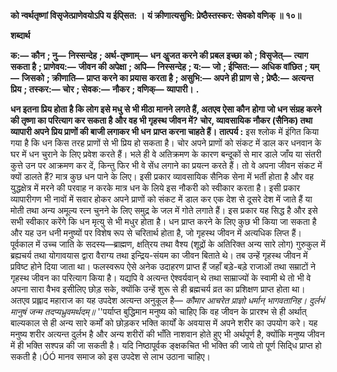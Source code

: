 **को न्वर्थतृष्णां विसृजेत्प्राणेवयोऽपि य ईपि्सत: ।** **यं क्रीणात्यसुभि: प्रेष्ठैस्तस्कर: सेवको वणिक् ॥ १०॥** 

**शब्दार्थ** 

**क:—** **कौन** **; नु—** **निस्सन्देह** **; अर्थ-तृष्णाम्—** **धन अॢजत करने की प्रबल इच्छा को** **; विसृजेत्—** **त्याग सकता है** **; प्राणेवय:—** **जीवन की अपेक्षा** **; अपि—** **निस्सन्देह** **; य:—** **जो** **; ईप्सित:—** **अधिक वांछित** **; यम्—** **जिसको** **; क्रीणाति—** **प्राप्त करने का प्रयास** **करता है** **; असुभि:—** **अपने ही प्राण से** **; प्रेष्ठै:—** **अत्यन्त प्रिय** **; तस्कर:—** **चोर** **; सेवक:—** **नौकर** **; वणिक्—** **व्यापारी।** **.** 

**धन इतना प्रिय होता है कि लोग इसे मधु से भी मीठा मानने लगते हैं, अतएव ऐसा कौन** **होगा जो धन संग्रह करने की तृष्णा का परित्याग कर सकता है और वह भी गृहस्थ जीवन में?** **चोर, व्यावसायिक नौकर (सैनिक) तथा व्यापारी अपने प्रिय प्राणों की बाजी लगाकर भी धन** **प्राप्त करना चाहते हैं।** **तात्पर्य :** इस श्लोक में इंगित किया गया है कि धन किस तरह प्राणों से भी प्रिय हो सकता है। चोर अपने प्राणों को संकट में डाल कर धनवान के घर में धन चुराने के लिए प्रवेश करते हैं। भले ही वे अतिक्रमण के कारण बन्दूकों से मार डाले जाँय या संतरी कुत्ते उन पर आक्रमण कर दें, किन्तु फिर भी वे सेंध लगाने का प्रयत्न करते हैं। तो वे अपना जीवन संकट में क्यों डालते हैं? मात्र कुछ धन पाने के लिए। इसी प्रकार व्यावसायिक सैनिक सेना में भर्ती होता है और वह युद्धक्षेत्र में मरने की परवाह न करके मात्र धन के लिये इस नौकरी को स्वीकार करता है। इसी प्रकार व्यापारीगण भी नावों में सवार होकर अपने प्राणों को संकट में डाल कर एक देश से दूसरे देश में जाते हैं या मोती तथा अन्य अमूल्य रत्न चुनने के लिए समुद्र के जल में गोते लगाते हैं। इस प्रकार यह सिद्ध है और इसे सभी स्वीकार करेंगे कि धन मृत्यु से भी मधुर होता है। धन प्राप्त करने के लिए कुछ भी किया जा सकता है और यह उन धनी मनुष्यों पर विशेष रूप से चरितार्थ होता है, जो गृहस्थ जीवन में अत्यधिक लिप्त हैं। पूर्वकाल में उच्च जाति के सदस्य—ब्राह्मण, क्षति्रय तथा वैश्य (शूद्रों के अतिरिक्त अन्य सारे लोग) गुरुकुल में ब्रह्यचर्य तथा योगावयास द्वारा वैराग्य तथा इन्द्रिय-संयम का जीवन बिताते थे। तब उन्हें गृहस्थ जीवन में प्रविष्ट होने दिया जाता था। फलस्वरूप ऐसे अनेक उदाहरण प्राप्त हैं जहाँ बड़े-बड़े राजाओं तथा सम्राटों ने गृहस्थ जीवन का परित्याग किया है। यद्यपि वे अत्यन्त ऐश्वर्यवान् थे तथा साम्राज्यों के स्वामी थे तो भी वे अपना सारा वैभव इसीलिए छोड़ सके, क्योंकि उन्हें शुरू से ही ब्रह्मचर्य व्रत का प्रशिक्षण प्राप्त होता था। अतएव प्रह्लाद महाराज का यह उपदेश अत्यन्त अनुकूल है— *कौमार आचरेत प्राज्ञो धर्मान् भागवतानिह।* *दुर्लभं मानुषं जन्म तदप्यध्रुवमर्थदम्॥* ''पर्याप्त बुद्धिमान मनुष्य को चाहिए कि वह जीवन के प्रारश्भ से ही अर्थात् बाल्यकाल से ही अन्य सारे कर्मों को छोड़कर भक्ति कार्यों के अवयास में अपने शरीर का उपयोग करे। यह मनुष्य शरीर अत्यन्त दुर्लभ है और अन्य शरीरों की भाँति नाशवान होते हुए भी अर्थपूर्ण है, क्योंकि मनुष्य जीवन में ही भक्ति सश्पन्न की जा सकती है। यदि निष्ठापूर्वक ङ्क्षकचित भी भक्ति की जाये तो पूर्ण सिदि्ध प्राप्त हो सकती है।ÓÓ मानव समाज को इस उपदेश से लाभ उठाना चाहिए।  